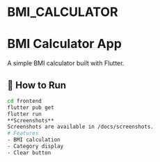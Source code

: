 # BMI_CALCULATOR
# BMI Calculator App

A simple BMI calculator built with Flutter.

## 🚀 How to Run

```bash
cd frontend
flutter pub get
flutter run
**Screenshots**
Screenshots are available in /docs/screenshots.
# Features
- BMI calculation
- Category display
- Clear button

